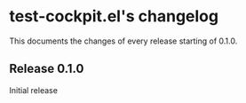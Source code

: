 # test-cockpit.el's changelog

This documents the changes of every release starting of 0.1.0.

## Release 0.1.0

Initial release
